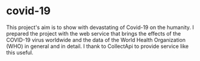 # covid-19
This project's aim is to show with devastating of Covid-19 on the humanity. I prepared the project with the web service that brings the effects of the COVID-19 virus worldwide and the data of the World Health Organization (WHO) in general and in detail. I thank to CollectApi to provide service like this useful.
